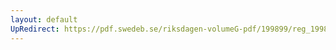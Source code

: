 ```yaml
---
layout: default
UpRedirect: https://pdf.swedeb.se/riksdagen-volumeG-pdf/199899/reg_199899/reg_199899_0100.pdf
---
```

